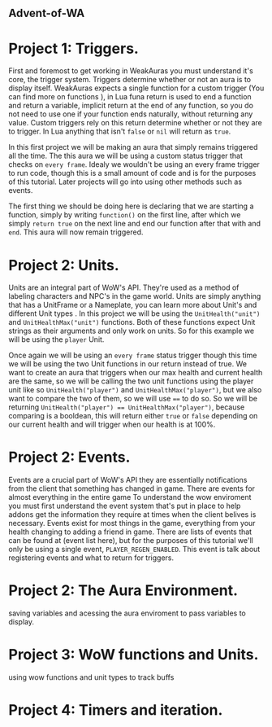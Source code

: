## Advent-of-WA
# Project 1: Triggers. 
First and foremost to get working in WeakAuras you must understand it's core, the trigger system. Triggers determine whether or not an aura is to display itself. WeakAuras expects a single function for a custom trigger (You can find more on functions <here>), in Lua funa return is used to end a function and return a variable, implicit return at the end of any function, so you do not need to use one if your function ends naturally, without returning any value. Custom triggers rely on this return determine whether or not they are to trigger. In Lua anything that isn't `false` or `nil` will return as `true`. 

In this first project we will be making an aura that simply remains triggered all the time. The this aura we will be using a custom status trigger that checks on `every frame`. Idealy we wouldn't be using an every frame trigger to run code, though this is a small amount of code and is for the purposes of this tutorial. Later projects will go into using other methods such as events. 

The first thing we should be doing here is declaring that we are starting a function, simply by writing `function()` on the first line, after which we simply `return true` on the next line and end our function after that with and `end`. This aura will now remain triggered. 
# Project 2: Units. 
Units are an integral part of WoW's API. They're used as a method of labeling characters and NPC's in the game world. Units are simply anything that has a UnitFrame or a Nameplate, you can learn more about Unit's and different Unit types <here>. In this project we will be using the `UnitHealth("unit")` and `UnitHealthMax("unit")` functions. Both of these functions expect Unit strings as their arguments and only work on units. So for this example we will be using the `player` Unit.

Once again we will be using an `every frame` status trigger though this time we will be using the two Unit functions in our return instead of true. We want to create an aura that triggers when our max health and current health are the same, so we will be calling the two unit functions using the player unit like so `UnitHealth("player")` and `UnitHealthMax("player")`, but we also want to compare the two of them, so we will use `==` to do so. So we will be returning `UnitHealth("player") == UnitHealthMax("player")`, because comparing is a booldean, this will return either `true` or `false` depending on our current health and will trigger when our health is at 100%.
# Project 2: Events. 
Events are a crucial part of WoW's API they are essentially notifications from the client that something has changed in game. There are events for almost everything in the entire game To understand the wow enviroment you must first understand the event system that's put in place to help addons get the
information they require at times when the client belives is necessary. Events exist for most things in the game, everything
from your health changing to adding a friend in game. There are lists of events that can be found at (event list here), but 
for the purposes of this tutorial we'll only be using a single event, `PLAYER_REGEN_ENABLED`. This event is
talk about registering events and what to return for triggers. 
# Project 2: The Aura Environment. 
saving variables and acessing the aura enviroment to pass variables to display. 
# Project 3: WoW functions and Units. 
using wow functions and unit types to track buffs
# Project 4: Timers and iteration. 
